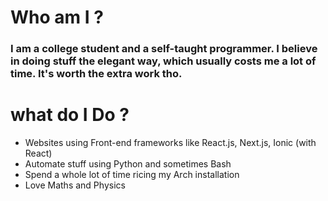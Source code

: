 



# Who am I ?

### **I am a college student and a self-taught programmer. I believe in doing stuff the elegant way, which usually costs me a lot of time. It's worth the extra work tho.**

# what do I Do ?
* Websites using Front-end frameworks like React.js, Next.js, Ionic (with React)
* Automate stuff using Python and sometimes Bash
* Spend a whole lot of time ricing my Arch installation
* Love Maths and Physics







